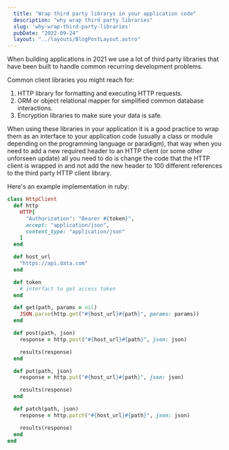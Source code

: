 ```yaml
---
  title: "Wrap third party librarys in your application code"
  description: "why wrap third party libraries"
  slug: 'why-wrap-third-party-libraries'
  pubDate: "2022-09-24"
  layout: "../layouts/BlogPostLayout.astro"
---
```


When building applications in 2021 we use a lot of third party libraries that have been built to handle common recurring development problems. 

Common client libraries you might reach for:
1. HTTP library for formatting and executing HTTP requests.
2. ORM or object relational mapper for simplified common database interactions.
3. Encryption libraries to make sure your data is safe.

When using these libraries in your application it is a good practice to wrap them as an interface to your application code (usually a class or module depending on the programming language or paradigm), that way when you need to add a new required header to an HTTP client (or some other unforseen update) all you need to do is change the code that the HTTP client is wrapped in and not add the new header to 100 different references to the third party HTTP client library.

Here's an example implementation in ruby:
```ruby
class HttpClient
  def http
    HTTP[
      "Authorization": "Bearer #{token}",
      accept: "application/json",
      content_type: "application/json"
    ]
  end

  def host_url
    "https://api.data.com"
  end

  def token
    # interfact to get access token
  end

  def get(path, params = nil)
    JSON.parse(http.get("#{host_url}#{path}", params: params))
  end

  def post(path, json)
    response = http.post("#{host_url}#{path}", json: json)

    results(response)
  end

  def put(path, json)
    response = http.put("#{host_url}#{path}", json: json)

    results(response)
  end

  def patch(path, json)
    response = http.patch("#{host_url}#{path}", json: json)

    results(response)
  end
end
```